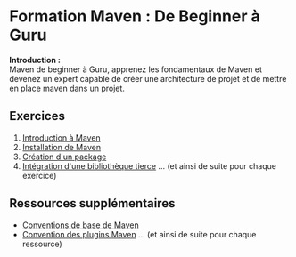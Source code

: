 # Formation Maven : De Beginner à Guru

**Introduction :**  
Maven de beginner à Guru, apprenez les fondamentaux de Maven et devenez un expert capable de créer une architecture de projet et de mettre en place maven dans un projet.

## Exercices

1. [Introduction à Maven](https://github.com/AquanticTech/training-maven-stagiaire/blob/main/src/site/markdown/README-exercice-00.A00.Introduction.md)
2. [Installation de Maven](https://github.com/AquanticTech/training-maven-stagiaire/blob/main/src/site/markdown/README-exercice-00.00.Installation.MD)
3. [Création d'un package](https://github.com/AquanticTech/training-maven-stagiaire/blob/main/src/site/markdown/README-exercice-00.A01.package.MD)
4. [Intégration d'une bibliothèque tierce](https://github.com/AquanticTech/training-maven-stagiaire/blob/main/src/site/markdown/README-exercice-00.A02.third-jar-library.MD)
... (et ainsi de suite pour chaque exercice)

## Ressources supplémentaires

- [Conventions de base de Maven](https://github.com/AquanticTech/training-maven-stagiaire/blob/main/src/site/markdown/README-cours.01.A00.basic-convention-maven.md)
- [Convention des plugins Maven](https://github.com/AquanticTech/training-maven-stagiaire/blob/main/src/site/markdown/README-cours.01.A00.plugin-convention.md)
... (et ainsi de suite pour chaque ressource)

